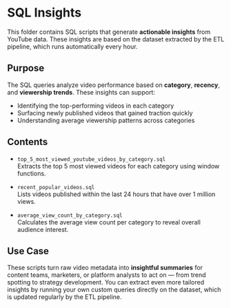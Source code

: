 # SQL Insights

This folder contains SQL scripts that generate **actionable insights** from YouTube data. These insights are based on the dataset extracted by the ETL pipeline, which runs automatically every hour.

## Purpose

The SQL queries analyze video performance based on **category**, **recency**, and **viewership trends**. These insights can support:

- Identifying the top-performing videos in each category  
- Surfacing newly published videos that gained traction quickly  
- Understanding average viewership patterns across categories  

## Contents

- `top_5_most_viewed_youtube_videos_by_category.sql`  
  Extracts the top 5 most viewed videos for each category using window functions.

- `recent_popular_videos.sql`  
  Lists videos published within the last 24 hours that have over 1 million views.

- `average_view_count_by_category.sql`  
  Calculates the average view count per category to reveal overall audience interest.

## Use Case

These scripts turn raw video metadata into **insightful summaries** for content teams, marketers, or platform analysts to act on — from trend spotting to strategy development.
You can extract even more tailored insights by running your own custom queries directly on the dataset, which is updated regularly by the ETL pipeline.
